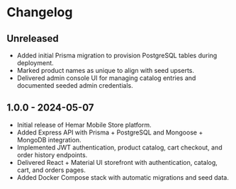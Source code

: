 # Changelog

## Unreleased
- Added initial Prisma migration to provision PostgreSQL tables during deployment.
- Marked product names as unique to align with seed upserts.
- Delivered admin console UI for managing catalog entries and documented seeded admin credentials.

## 1.0.0 - 2024-05-07
- Initial release of Hemar Mobile Store platform.
- Added Express API with Prisma + PostgreSQL and Mongoose + MongoDB integration.
- Implemented JWT authentication, product catalog, cart checkout, and order history endpoints.
- Delivered React + Material UI storefront with authentication, catalog, cart, and orders pages.
- Added Docker Compose stack with automatic migrations and seed data.

